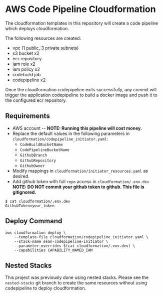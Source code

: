 # AWS Code Pipeline Cloudformation

The cloudformation templates in this repository will create a code pipeline which deploys cloudformation.

The following resources are created:
- vpc (1 public, 3 private subnets)
- s3 bucket x2
- ecr repository
- iam role x2
- iam policy x2
- codebuild job
- codepipeline x2

Once the cloudformation codepipeline exits successfully, any commit will trigger the application codepipeline to build a docker image and push it to the configured ecr repository.

## Requirements

- AWS account -- **NOTE: Running this pipeline will cost money.**
- Replace the default values in the following parameters in `cloudformation/codepipeline_initiator.yaml`:
    - `CodeBuildBucketName`
    - `CodePipelineBucketName`
    - `GithubBranch`
    - `GithubRepository`
    - `GithubOwner`
- Modify mappings in `cloudformation/initiator_resources.yaml` as desired.
- Add github token with full `repo` access in `cloudformation/.env.dev` **NOTE: DO NOT commit your github token to github. This file is gitignored.**
```
$ cat cloudformation/.env.dev
GithubToken=your_token
```

## Deploy Command
```
aws cloudformation deploy \
    --template-file cloudformation/codepipeline_initiator.yaml \
    --stack-name sean-codepipeline-initiator \
    --parameter-overrides $(cat cloudformation/.env.dev) \
    --capabilities CAPABILITY_NAMED_IAM
```

## Nested Stacks

This project was previously done using nested stacks. Please see the `nested-stacks` git branch to create the same resources without using codepipeline to deploy cloudformation.
